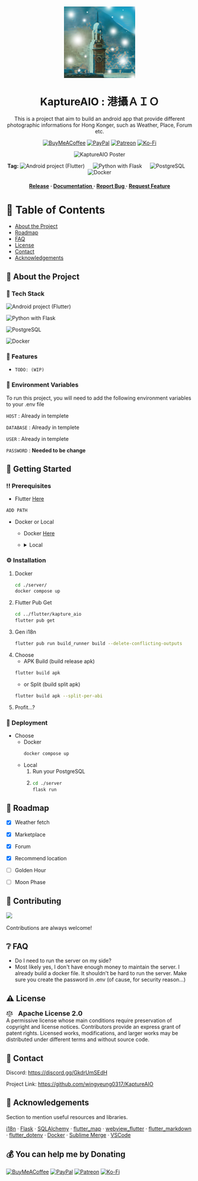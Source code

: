 <div align='center'>

![Logo](https://github.com/wingyeung0317/KaptureAIO/blob/master/flutter/kapture_aio/android/app/src/main/res/mipmap-xxxhdpi/ic_launcher.png?raw=true)

<h1>KaptureAIO : 港攝ＡＩＯ</h1>
<p>This is a project that aim to build an android app that provide different photographic informations for Hong Konger, such as Weather, Place, Forum etc. </p>

[![BuyMeACoffee](https://img.shields.io/badge/Buy%20Me%20a%20Coffee-ffdd00?style=for-the-badge&logo=buy-me-a-coffee&logoColor=black)](https://buymeacoffee.com/wingyeung0317) [![PayPal](https://img.shields.io/badge/PayPal-00457C?style=for-the-badge&logo=paypal&logoColor=white)](https://paypal.me/wingyeung0317) [![Patreon](https://img.shields.io/badge/Patreon-F96854?style=for-the-badge&logo=patreon&logoColor=white)](https://patreon.com/wingyeung0317) [![Ko-Fi](https://img.shields.io/badge/Ko--fi-F16061?style=for-the-badge&logo=ko-fi&logoColor=white)](https://ko-fi.com/wingyeung0317) 

![KaptureAIO Poster](https://github.com/wingyeung0317/KaptureAIO/assets/121206892/fe800e46-d69e-4c00-a1aa-bf27d79d5bec)


<p>

**Tag:**
![Android project (Flutter)](https://img.shields.io/badge/Flutter-black?style=plastic&logo=android&label=Android&labelColor=1c5b2d&color=34a853)
&emsp;
![Python with Flask](https://img.shields.io/badge/Flask-black?style=plastic&logo=python&label=Python&labelColor=1e415e&color=3776ab)
&emsp;
![PostgreSQL](https://img.shields.io/badge/PostgreSQL-black?style=plastic&logo=postgresql&label=Database&labelColor=1b3151&color=36609e)
&emsp;
![Docker](https://img.shields.io/badge/Docker-black?style=plastic&logo=docker&labelColor=1865a0&color=2496ed)
</p>

<h4> <a href=https://github.com/wingyeung0317/KaptureAIO/releases>Release</a> <span> · </span> <a href="https://github.com/wingyeung0317/KaptureAIO/blob/master/README.md"> Documentation </a> <span> · </span> <a href="https://github.com/wingyeung0317/KaptureAIO/issues/new?labels=bug"> Report Bug </a> <span> · </span> <a href="https://github.com/wingyeung0317/KaptureAIO/issues/new?labels=enhancement"> Request Feature </a> </h4>


</div>

# :notebook_with_decorative_cover: Table of Contents

- [About the Project](#star2-about-the-project)
- [Roadmap](#compass-roadmap)
- [FAQ](#grey_question-faq)
- [License](#warning-license)
- [Contact](#handshake-contact)
- [Acknowledgements](#gem-acknowledgements)


## :star2: About the Project
### :space_invader: Tech Stack
![Android project (Flutter)](https://img.shields.io/badge/Flutter-black?style=plastic&logo=android&label=Android&labelColor=1c5b2d&color=34a853)

![Python with Flask](https://img.shields.io/badge/Flask-black?style=plastic&logo=python&label=Python&labelColor=1e415e&color=3776ab)

![PostgreSQL](https://img.shields.io/badge/PostgreSQL-black?style=plastic&logo=postgresql&label=Database&labelColor=1b3151&color=36609e)

![Docker](https://img.shields.io/badge/Docker-black?style=plastic&logo=docker&labelColor=1865a0&color=2496ed)
### :dart: Features
- `TODO: (WIP)`


<!-- ### :art: Color Reference
| Color | Hex |
| --------------- | ---------------------------------------------------------------- |
| Primary Color | ![#fdd055](https://via.placeholder.com/10/fdd055?text=+) #fdd055 |
| Secondary Color | ![#52fced](https://via.placeholder.com/10/52fced?text=+) #52fced |
| Accent Color | ![#00ADB5](https://via.placeholder.com/10/00ADB5?text=+) #00ADB5 |
| Text Color | ![#b9762e](https://via.placeholder.com/10/b9762e?text=+) #b9762e | -->

### :key: Environment Variables
To run this project, you will need to add the following environment variables to your .env file

`HOST` : Already in templete

`DATABASE` : Already in templete

`USER` : Already in templete

`PASSWORD` : **Needed to be change**

## :toolbox: Getting Started

### :bangbang: Prerequisites

- Flutter [Here](https://docs.flutter.dev/release/archive?tab=windows)
```bash
ADD PATH
```
- Docker or Local
  - Docker [Here](https://www.docker.com/products/docker-desktop/)
  - <details> <summary>Local</summary>
  
    - Python [Here](https://www.anaconda.com/download) <!-- I just love using anaconda, LOL. I don't believe there is anyone don't know how to install the original python. -->
    ```bash
    pip install -r ./server/requirements.txt
    ```
    - PostgreSQL<a href="https://www.postgresql.org/download/"> Here</a>
    </details>


### :gear: Installation

1. Docker
    ```bash
    cd ./server/
    docker compose up
    ```
2. Flutter Pub Get
    ```bash
    cd ../flutter/kapture_aio
    flutter pub get
    ```
3. Gen i18n
    ```bash
    flutter pub run build_runner build --delete-conflicting-outputs
    ```
4. Choose
   - APK Build (build release apk)
    ```bash
    flutter build apk
    ```
    - or Split (build split apk)
    ```bash
    flutter build apk --split-per-abi
    ```
5. Profit…?

### :triangular_flag_on_post: Deployment

- Choose
  - Docker
    ```bash
    docker compose up
    ```
  - Local
    1. Run your PostgreSQL
    2. 
        ```bash
        cd ./server
        flask run
        ``` 

## :compass: Roadmap

* [x] Weather fetch
* [x] Marketplace
* [x] Forum
* [x] Recommend location
* [ ] Golden Hour
* [ ] Moon Phase


## :wave: Contributing

<a href="https://github.com/wingyeung0317/KaptureAIO/graphs/contributors"> <img src="https://contrib.rocks/image?repo=wingyeung0317/KaptureAIO" /> </a>

Contributions are always welcome!

<!-- see `contributing.md` for ways to get started -->

<!-- ### :scroll: Code of Conduct

Please read the [Code of Conduct](https://github.com/wingyeung0317/KaptureAIO/new/master?filename=README.md/blob/master/CODE_OF_CONDUCT.md) -->

## :grey_question: FAQ

- Do I need to run the server on my side?
- Most likely yes, I don't have enough money to maintain the server. I already build a docker file. It shouldn't be hard to run the server. Make sure you create the password in .env (of cause, for security reason...)

## :warning: License

<svg aria-hidden="true" focusable="false" role="img" class="Octicon-sc-9kayk9-0" viewBox="0 0 24 24" width="18" height="18" fill="currentColor" style="display: inline-block; user-select: none; vertical-align: text-bottom; overflow: visible;"><path d="M12.75 2.75V4.5h1.975c.351 0 .694.106.984.303l1.697 1.154c.041.028.09.043.14.043h4.102a.75.75 0 0 1 0 1.5H20.07l3.366 7.68a.749.749 0 0 1-.23.896c-.1.074-.203.143-.31.206a6.296 6.296 0 0 1-.79.399 7.349 7.349 0 0 1-2.856.569 7.343 7.343 0 0 1-2.855-.568 6.205 6.205 0 0 1-.79-.4 3.205 3.205 0 0 1-.307-.202l-.005-.004a.749.749 0 0 1-.23-.896l3.368-7.68h-.886c-.351 0-.694-.106-.984-.303l-1.697-1.154a.246.246 0 0 0-.14-.043H12.75v14.5h4.487a.75.75 0 0 1 0 1.5H6.763a.75.75 0 0 1 0-1.5h4.487V6H9.275a.249.249 0 0 0-.14.043L7.439 7.197c-.29.197-.633.303-.984.303h-.886l3.368 7.68a.75.75 0 0 1-.209.878c-.08.065-.16.126-.31.223a6.077 6.077 0 0 1-.792.433 6.924 6.924 0 0 1-2.876.62 6.913 6.913 0 0 1-2.876-.62 6.077 6.077 0 0 1-.792-.433 3.483 3.483 0 0 1-.309-.221.762.762 0 0 1-.21-.88L3.93 7.5H2.353a.75.75 0 0 1 0-1.5h4.102c.05 0 .099-.015.141-.043l1.695-1.154c.29-.198.634-.303.985-.303h1.974V2.75a.75.75 0 0 1 1.5 0ZM2.193 15.198a5.414 5.414 0 0 0 2.557.635 5.414 5.414 0 0 0 2.557-.635L4.75 9.368Zm14.51-.024c.082.04.174.083.275.126.53.223 1.305.45 2.272.45a5.847 5.847 0 0 0 2.547-.576L19.25 9.367Z"></path></svg>&emsp;<b style="font-size:18px;">Apache License 2.0</b> \
A permissive license whose main conditions require preservation of copyright and license notices. Contributors provide an express grant of patent rights. Licensed works, modifications, and larger works may be distributed under different terms and without source code.

## :handshake: Contact

Discord: https://discord.gg/GkdrUmSEdH

Project Link: https://github.com/wingyeung0317/KaptureAIO

## :gem: Acknowledgements

Section to mention useful resources and libraries.

[i18n](https://yiichenhi.medium.com/flutter-%E8%BC%95%E9%AC%86%E5%AF%A6%E4%BD%9C-i18n-%E4%BD%BF%E7%94%A8-easy-localization-generator-%E5%B0%B1%E5%B0%8D%E4%BA%86-20a91d8b4f2a) · [Flask](https://flask.palletsprojects.com/en/3.0.x/) · [SQLAlchemy](https://www.sqlalchemy.org) · [flutter_map](https://docs.fleaflet.dev) · [webview_flutter](https://pub.dev/packages/webview_flutter) · [flutter_markdown](https://pub.dev/packages/flutter_markdown) · [flutter_dotenv](https://pub.dev/packages/flutter_dotenv) · [Docker](https://www.youtube.com/results?search_query=docker+tutorial) · [Sublime Merge](https://www.sublimemerge.com) · [VSCode](https://code.visualstudio.com)

## 💰 You can help me by Donating
[![BuyMeACoffee](https://img.shields.io/badge/Buy%20Me%20a%20Coffee-ffdd00?style=for-the-badge&logo=buy-me-a-coffee&logoColor=black)](https://buymeacoffee.com/wingyeung0317) [![PayPal](https://img.shields.io/badge/PayPal-00457C?style=for-the-badge&logo=paypal&logoColor=white)](https://paypal.me/wingyeung0317) [![Patreon](https://img.shields.io/badge/Patreon-F96854?style=for-the-badge&logo=patreon&logoColor=white)](https://patreon.com/wingyeung0317) [![Ko-Fi](https://img.shields.io/badge/Ko--fi-F16061?style=for-the-badge&logo=ko-fi&logoColor=white)](https://ko-fi.com/wingyeung0317) 
